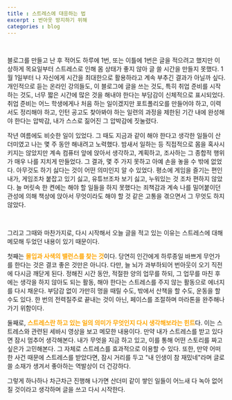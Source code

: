 ```yaml
---
title : 스트레스에 대응하는 법
excerpt : 번아웃 방지하기 위해
categories : blog
---
```


<br>

블로그를 만들고 난 후 적어도 하루에 1번, 또는 이틀에 1번은 글을 적으려고 했지만 이상하게 목요일부터 스트레스로 인해 몸 상태가 좋지 않아 글 쓸 시간을 만들지 못했다. 1월 1일부터 나 자신에게 시간을 최대한으로 활용하라고 계속 부추긴 결과가 아닐까 싶다. 개인적으로 듣는 온라인 강의들도, 이 블로그에 글을 쓰는 것도, 특히 취업 준비를 시작하는 것도, 너무 짧은 시간에 많은 것을 해내야 한다는 부담감이 신체적으로 표시되었다. 취업 준비는 어느 학생에게나 처음 하는 일이겠지만 포트폴리오를 만들어야 하고, 이력서도 정리해야 하고, 인턴 공고도 찾아봐야 하는 일련의 과정을 제한된 기간 내에 완성해야 한다는 압박감, 내가 스스로 짊어진 그 압박감에 짓눌렸다.

작년 여름에도 비슷한 일이 있었다. 그 때도 지금과 같이 해야 한다고 생각한 일들이 산더미였고 나는 몇 주 동안 해내려고 노력했다. 밤새서 일하는 등 직접적으로 몸을 혹사시키지는 않았지만 계속 컴퓨터 앞에 앉아서 생각하고, 계획하고, 조사하는 그 종합적 행위가 매우 나를 지치게 만들었다. 그 결과, 몇 주 가지 못하고 아예 손을 놓을 수 밖에 없었다. 아무것도 하기 싫다는 것이 어떤 의미인지 알 수 있었다. 평소에 게임을 즐기는 편인 내가, 게임조차 붙잡고 있기 싫고, 유튜브조차 보기 싫고, 누워있는 것 조차 편하지 않았다. 늘 머릿속 한 켠에는 해야 할 일들을 하지 못했다는 죄책감과 계속 나를 밀어붙이던 관성에 의해 책상에 앉아서 무엇이라도 해야 할 것 같은 고통을 겪으면서 그 무엇도 하지 않았다.

<br>

그리고 그때와 마찬가지로, 다시 시작해서 오늘 글을 적고 있는 이유는 스트레스에 대해 메모해 두었던 내용이 있기 때문이다.

첫째는 <span style='color: orange'>**몰입과 사색의 밸런스를 찾는 것**</span>이다. 당연히 인간에게 하루종일 바쁘게 무언가를 한다는 것은 결코 좋은 것만은 아니다. 다만, 늘 뇌가 과부하되어 번아웃이 오기 직전에 다시금 깨닫게 된다. 정해진 시간 동안, 적절한 양의 업무를 하되, 그 업무를 마친 후에는 생각을 하지 않아도 되는 활동, 해야 한다는 스트레스를 주지 않는 활동으로 에너지를 다시 채운다. 부담감 없이 가만히 멍을 때릴 수도, 밖에서 산책을 할 수도, 운동을 할 수도 있다. 한 번의 전력질주로 끝내는 것이 아닌, 페이스를 조절하며 마라톤을 완주해나가기 위함이다. 

둘째로, <span style='color: orange'>**스트레스란 하고 있는 일의 의미가 무엇인지 다시 생각해보라는 힌트**</span>다. 이는 스트레스와 관련된 세바시 영상을 보고 메모한 내용이다. 만약 내가 스트레스를 받고 있다면 잠시 멈추어 생각해본다. 내가 무엇을 지금 하고 있고, 이를 통해 어떤 스토리를 짜고 싶은가 고민해본다. 그 자체로 스트레스를 효과적으로 이용할 수 있다. 또한, 만약 어떠한 사건 때문에 스트레스를 받았다면, 잠시 거리를 두고 "내 인생이 참 재밌네"라며 글로 쓸 소재가 생겨서 좋아하는 역발상이 더 건강하다.

그렇게 하나하나 차근차근 진행해 나가면 산더미 같이 쌓인 일들이 어느새 다 녹아 없어질 것이라고 생각하며 글을 쓰고 다시 시작한다.